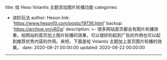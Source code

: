 title: 给 Hexo Volantis 主题添加图片轮播功能
categories:
  - 进阶玩法
author: Heson
link: 'https://www.heson10.com/posts/19736.html'
backup: 'https://archive.vn/vRZgj'
description: >-
  很多网站首页都会有图片轮播效果，给网站的首页加上图片轮播的效果，可以很好的起到广告的作用也可以起到推荐优秀内容的作用。来吧，下面是给 Volantis
  主题加上首页图片轮播的效果。
date: 2020-08-21 00:00:00
updated: 2020-08-22 00:00:00
---
